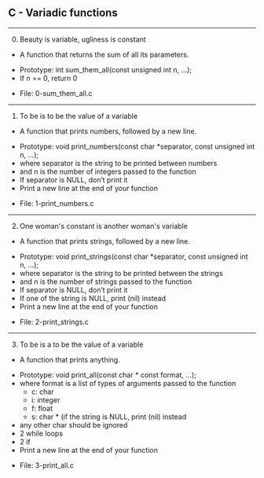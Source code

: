 ## C - Variadic functions

---

0. Beauty is variable, ugliness is constant

- A function that returns the sum of all its parameters.

* Prototype: int sum_them_all(const unsigned int n, ...);
* If n == 0, return 0

- File: 0-sum_them_all.c

---

1. To be is to be the value of a variable

- A function that prints numbers, followed by a new line.

* Prototype: void print_numbers(const char \*separator, const unsigned int n, ...);
* where separator is the string to be printed between numbers
* and n is the number of integers passed to the function
* If separator is NULL, don’t print it
* Print a new line at the end of your function

- File: 1-print_numbers.c

---

2. One woman's constant is another woman's variable

- A function that prints strings, followed by a new line.

* Prototype: void print_strings(const char \*separator, const unsigned int n, ...);
* where separator is the string to be printed between the strings
* and n is the number of strings passed to the function
* If separator is NULL, don’t print it
* If one of the string is NULL, print (nil) instead
* Print a new line at the end of your function

- File: 2-print_strings.c

---

3. To be is a to be the value of a variable

- A function that prints anything.

* Prototype: void print_all(const char \* const format, ...);
* where format is a list of types of arguments passed to the function
  - c: char
  - i: integer
  - f: float
  - s: char \* (if the string is NULL, print (nil) instead
* any other char should be ignored
* 2 while loops
* 2 if
* Print a new line at the end of your function

- File: 3-print_all.c
